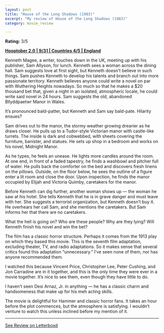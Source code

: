 ```yaml
---
layout: post
title: "House of the Long Shadows (1983)"
excerpt: "My review of House of the Long Shadows (1983)"
category: movie_review

---
```


**Rating:** 3/5

<b><a href="https://boxd.it/pRPis/detail">Hooptober 2.0 | 9/31 | Countries 4/5 | England</a></b>

Kenneth Magee, a writer, touches down in the UK, meeting up with his publisher, Sam Allyson, for lunch. Kenneth sees a woman across the dining hall. Sam suggests love at first sight, but Kenneth doesn’t believe in such things. Sam pushes Kenneth to develop his talents and branch out into more passionate territory. Kenneth believes anyone could write a novel on par with Wuthering Heights nowadays. So much so that he makes a $20 thousand bet that, given a night in an isolated, atmospheric locale, he could write said novel in 24 hours. Sam suggests the old, abandoned Bllyddpaetwr Manor in Wales.

It’s pronounced bald-patter, but Kenneth and Sam say bald-pate. Hilarity ensues?

Sam drives out to the manor, the stormy weather growing drearier as he draws closer. He pulls up to a Tudor-style Victorian manor with castle-like turrets. The inside is dark and cobwebbed, with sheets covering the furniture, banister, and statues. He sets up shop in a bedroom and works on his novel, Midnight Manor.

As he types, he feels an unease. He lights more candles around the room. At one end, in front of a faded tapestry, he finds a washbowl and pitcher full of water. He pulls back the comforter on the bed and discovers fresh linens on the pillows. Outside, on the floor below, he sees the outline of a figure enter a lit room and close the door. Upon inspection, he finds the manor occupied by Elijah and Victoria Quimby, caretakers for the manor.

Before Kenneth can dig further, another woman shows up — the woman he saw at his hotel. She tells Kenneth that he is in grave danger and must leave with her. She suggests a terrorist organization, but Kenneth doesn’t buy it. He overhears her call Sam, and she mentions the caretakers. But Sam informs her that there are no caretakers.

What the hell is going on? Who are these people? Why are they lying? Will Kenneth finish his novel and win the bet?

The film has a classic horror structure. Perhaps it comes from the 1913 play on which they based this movie. This is the seventh film adaptation, excluding theater, TV, and radio adaptations. So it makes sense that several critics found this adaptation “unnecessary.” I’ve seen none of them, nor has anyone recommended them.

I watched this because Vincent Price, Christopher Lee, Peter Cushing, and Jon Carradine are in it together, and this is the only time they were ever in a movie together. It’s nice to see them, even though they have little to do.

I haven’t seen Desi Arnaz, Jr. in anything — he has a classic charm and handsomeness that make up for his meh acting skills. 

The movie is delightful for Hammer and classic horror fans. It takes an hour before the plot commences, but the atmosphere is satisfying. I wouldn’t venture to watch this unless inclined before my mention of it.

<hr>

[See Review on Letterboxd](https://boxd.it/6QbXKl)
